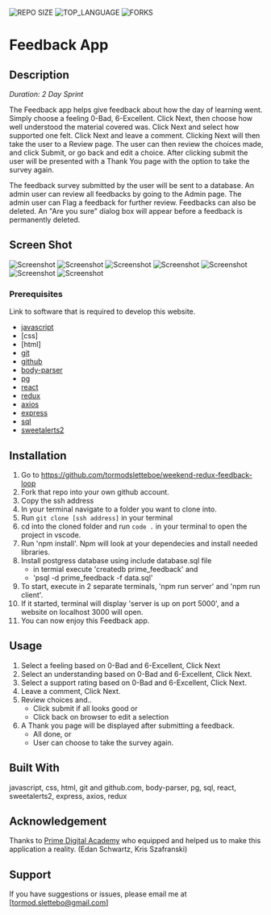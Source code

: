


![REPO SIZE](https://img.shields.io/github/repo-size/scottbromander/the_marketplace.svg?style=flat-square)
![TOP_LANGUAGE](https://img.shields.io/github/languages/top/scottbromander/the_marketplace.svg?style=flat-square)
![FORKS](https://img.shields.io/github/forks/scottbromander/the_marketplace.svg?style=social)

# Feedback App

## Description

_Duration: 2 Day Sprint_

The Feedback app helps give feedback about how the day of learning went.
 Simply choose a feeling 0-Bad, 6-Excellent. Click Next, then choose how well understood the material covered was. Click Next and select how supported one felt. Click Next and leave a comment. Clicking Next will then take the user to a Review page. The user can then review the choices made, and click Submit, or go back and edit a choice. After clicking submit the user will be presented with a Thank You page with the option to take the survey again.

The feedback survey submitted by the user will be sent to a database. An admin user can review all feedbacks by going to the Admin page. The admin user can Flag a feedback for further review. Feedbacks can also be deleted. An "Are you sure" dialog box will appear before a feedback is permanently deleted.
 


## Screen Shot

![Screenshot](public/images/feeling.jpg)
![Screenshot](public/images/understanding.jpg)
![Screenshot](public/images/support.jpg)
![Screenshot](public/images/comments.jpg)
![Screenshot](public/images/review.jpg)
![Screenshot](public/images/thankyou.jpg)
![Screenshot](public/images/admin.jpg)





### Prerequisites

Link to software that is required to develop this website.

- [javascript](https://www.javascript.com/)
- [css]
- [html]
- [git](https://git-scm.com/)
- [github](https://github.com/)
- [body-parser](https://www.npmjs.com/package/body-parser)
- [pg](https://node-postgres.com/)
- [react](https://reactjs.org/)
- [redux](https://redux.js.org/)
- [axios](https://axios-http.com/)
- [express](https://expressjs.com/)
- [sql](https://www.mysql.com/)
- [sweetalerts2](https://sweetalert2.github.io/)

## Installation


1. Go to https://github.com/tormodsletteboe/weekend-redux-feedback-loop
2. Fork that repo into your own github account.
3. Copy the ssh address
4. In your terminal navigate to a folder you want to clone into.
5. Run `git clone [ssh address]` in your terminal
6. cd into the cloned folder and run `code .` in your terminal to open the project in vscode.
7. Run 'npm install'. Npm will look at your dependecies and install needed libraries.
8. Install postgress database using include database.sql file
    -  in termial execute  'createdb prime_feedback' and 
    -  'psql -d prime_feedback -f data.sql'
9. To start, execute in 2 separate terminals, 'npm run server' and 'npm run client'.
10. If it started, terminal will display 'server is up on port 5000', and a website on localhost 3000 will open.
11. You can now enjoy this Feedback app.

## Usage


1. Select a feeling based on 0-Bad and 6-Excellent, Click Next
2. Select an understanding based on 0-Bad and 6-Excellent, Click Next.
3. Select a support rating based on 0-Bad and 6-Excellent, Click Next.
4. Leave a comment, Click Next.
5. Review choices and..
    - Click submit if all looks good
    or
    - Click back on browser to edit a selection
6. A Thank you page will be displayed after submitting a feedback.
    - All done,
     or
    - User can choose to take the survey again.
    





## Built With

javascript, css, html, git and github.com, body-parser, pg, sql, react, sweetalerts2, express, axios, redux


## Acknowledgement
Thanks to [Prime Digital Academy](www.primeacademy.io) who equipped and helped us to make this application a reality. (Edan Schwartz, Kris Szafranski)

## Support
If you have suggestions or issues, please email me at [tormod.slettebo@gmail.com] 

